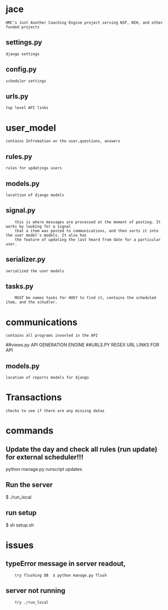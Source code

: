 # jace
    HMC's Just Another Coaching Engine project serving NSF, NIH, and other funded projects
  ## settings.py
    django settings
  ## config.py
    scheduler settings
  ## urls.py
    top level API links
        

# user_model
    contains Infromation on the user,questions, answers
    
   ## rules.py
    rules for updatings users
   ## models.py
    locattion of django models
   ## signal.py
        this is where messages are processed at the moment of posting. It works by looking for a signal
        that a item was posted to communications, and then sorts it into the user model's models. It also has 
        the feature of updating the last heard from date for a particular user.
   ## serializer.py
    serialized the user models
   ## tasks.py
        MUST be names tasks for HUEY to find it, contains the scheduled item, and the schudler.

# communications
    contains all programs invovled in the API
   ##views.py
      API GENERATION ENGINE
   ##URLS.PY
        REGEX URL LINKS FOR API
   ## models.py
    location of reports models for django


# Transactions

    checks to see if there are any missing datas

# commands
 
 ## Update the day and check all rules (run update) for external scheduler!!!
 python manage.py runscript updates 
 ## Run the server
 $ ./run_local
 ## run setup
 $ sh setup.sh
 
 
# issues
   ## typeError message in server readout, 
        try flushing DB  $ python manage.py flush
   
   ## server not running
        try ./run_local
        
    
        
 